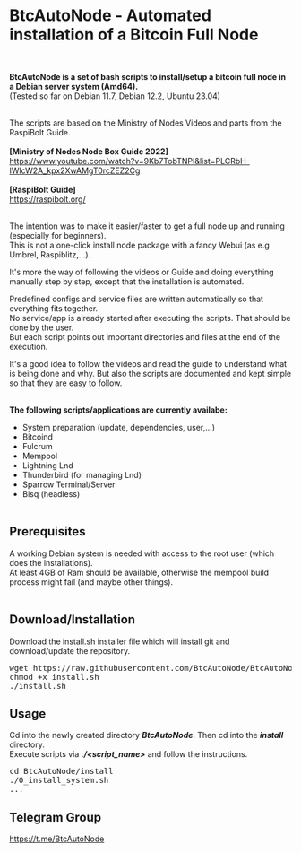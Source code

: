 # BtcAutoNode - Automated installation of a Bitcoin Full Node
<br>

**BtcAutoNode is a set of bash scripts to install/setup a bitcoin full node in a Debian server system (Amd64).**<br>
(Tested so far on Debian 11.7, Debian 12.2, Ubuntu 23.04)<br><br>

The scripts are based on the Ministry of Nodes Videos and parts from the RaspiBolt Guide.<br><br>
**[Ministry of Nodes Node Box Guide 2022]**<br>
https://www.youtube.com/watch?v=9Kb7TobTNPI&list=PLCRbH-IWlcW2A_kpx2XwAMgT0rcZEZ2Cg<br><br>
**[RaspiBolt Guide]**<br>
https://raspibolt.org/<br><br>

The intention was to make it easier/faster to get a full node up and running (especially for beginners).<br>
This is not a one-click install node package with a fancy Webui (as e.g Umbrel, Raspiblitz,...).<br>

It's more the way of following the videos or Guide and doing everything manually step by step, except that the installation is automated.<br>

Predefined configs and service files are written automatically so that everything fits together.<br>
No service/app is already started after executing the scripts. That should be done by the user.<br>
But each script points out important directories and files at the end of the execution.<br>

It's a good idea to follow the videos and read the guide to understand what is being done and why. But also the scripts are documented and kept simple so that they are easy to follow.<br><br>

**The following scripts/applications are currently availabe:**
- System preparation (update, dependencies, user,...)
- Bitcoind
- Fulcrum
- Mempool
- Lightning Lnd
- Thunderbird (for managing Lnd)
- Sparrow Terminal/Server
- Bisq (headless)
<br><br>

## Prerequisites
A working Debian system is needed with access to the root user (which does the installations).<br>
At least 4GB of Ram should be available, otherwise the mempool build process might fail (and maybe other things).
<br><br>

## Download/Installation
Download the install.sh installer file which will install git and download/update the repository.<br>
<pre>
wget https://raw.githubusercontent.com/BtcAutoNode/BtcAutoNode/master/install.sh
chmod +x install.sh
./install.sh
</pre>

## Usage
Cd into the newly created directory ***BtcAutoNode***. Then cd into the ***install*** directory.<br>
Execute scripts via ***./<script_name>*** and follow the instructions.<br>
<pre>
cd BtcAutoNode/install
./0_install_system.sh
...
</pre>

## Telegram Group
https://t.me/BtcAutoNode
<br>
